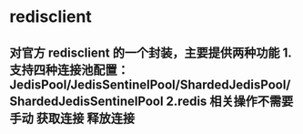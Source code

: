 # redisclient
对官方 redisclient 的一个封装，主要提供两种功能
1.支持四种连接池配置：JedisPool/JedisSentinelPool/ShardedJedisPool/ShardedJedisSentinelPool
2.redis 相关操作不需要手动 获取连接 释放连接
---
## 
